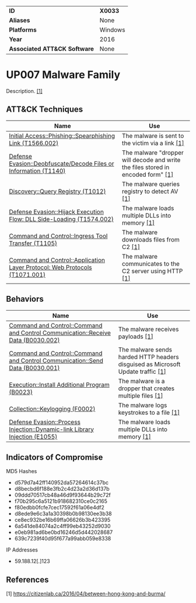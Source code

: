 |||
|---|---|
|**ID**|**X0033**|
|**Aliases**|None|
|**Platforms**|Windows|
|**Year**|2016|
|**Associated ATT&CK Software**|None|


UP007 Malware Family
====================
Description. [[1]](#1)


ATT&CK Techniques
-----------------
|Name|Use|
|---|---|
|[Initial Access::Phishing::Spearphishing Link (T1566.002)](https://attack.mitre.org/techniques/T1566/002/)|The malware is sent to the victim via a link  [[1]](#1)|
|[Defense Evasion::Deobfuscate/Decode Files or Information (T1140)](https://attack.mitre.org/techniques/T1140/)|The malware "dropper will decode and write the files stored in encoded form" [[1]](#1)|
|[Discovery::Query Registry (T1012)](https://attack.mitre.org/techniques/T1012/)|The malware queries registry to detect AV [[1]](#1)|
|[Defense Evasion::Hijack Execution Flow: DLL Side-Loading (T1574.002)](https://attack.mitre.org/techniques/T1574/002/)|The malware loads multiple DLLs into memory [[1]](#1)|
|[Command and Control::Ingress Tool Transfer (T1105)](https://attack.mitre.org/techniques/T1105/)|The malware downloads files from C2 [[1]](#1)|
|[Command and Control::Application Layer Protocol: Web Protocols (T1071.001)](https://attack.mitre.org/techniques/T1071/001/)|The malware communicates to the C2 server using HTTP [[1]](#1)|

Behaviors
---------
|Name|Use|
|---|---|
|[Command and Control::Command and Control Communication::Receive Data (B0030.002)](../command-and-control/c2-communication.md)|The malware receives payloads [[1]](#1)|
|[Command and Control::Command and Control Communication::Send Data (B0030.001)](../command-and-control/c2-communication.md)|The malware sends harded HTTP headers disguised as Microsoft Update traffic [[1]](#1)|
|[Execution::Install Additional Program (B0023)](../execution/install-additional-program.md)|The malware is a dropper that creates multiple files [[1]](#1)|
|[Collection::Keylogging (F0002)](../collection/keylogging.md)|The malware logs keystrokes to a file  [[1]](#1)|
|[Defense Evasion::Process Injection::Dynamic-link Library Injection (E1055)](../defense-evasion/process-injection.md)|The malware loads multiple DLLs into memory [[1]](#1)|

Indicators of Compromise
------------------------
MD5 Hashes
- d579d7a42ff140952da57264614c37bc
- d8becbd6f188e3fb2c4d23a2d36d137b
- 09ddd70517cb48a46d9f93644b29c72f
- f70b295c6a5121b918682310ce0c2165
- f80edbb0fcfe7cec17592f61a06e4df2
- d8ede9e6c3a1a30398b0b98130ee3b38
- ce8ec932be16b69ffa06626b3b423395
- 6a541de84074a2c4ff99eb43252d9030
- e0eb981ad6be0bd16246d5d442028687
- 639c7239f40d95f677a99abb059e8338

IP Addresses
- 59.188.12[.]123


References
----------
<a name="1">[1]</a> https://citizenlab.ca/2016/04/between-hong-kong-and-burma/

